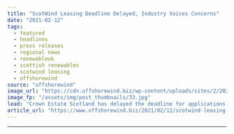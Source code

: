 ```yaml
---
title: "ScotWind Leasing Deadline Delayed, Industry Voices Concerns"
date: "2021-02-12"
tags: 
  - featured
  - headlines
  - press releases
  - regional news
  - renewableuk
  - scottish renewables
  - scotwind leasing
  - offshorewind
source: "offshorewind"
image_url: "https://cdn.offshorewind.biz/wp-content/uploads/sites/2/2021/02/12093002/ScotWind-Leasing-Deadline-Delayed-Industry-Voices-Concerns.jpg"
image_fp: "/assets/img/post_thumbnails/33.jpg"
lead: "Crown Estate Scotland has delayed the deadline for applications for ScotWind offshore wind leasing"
article_url: "https://www.offshorewind.biz/2021/02/12/scotwind-leasing-deadline-delayed-industry-voices-concerns/"
---
```


---
